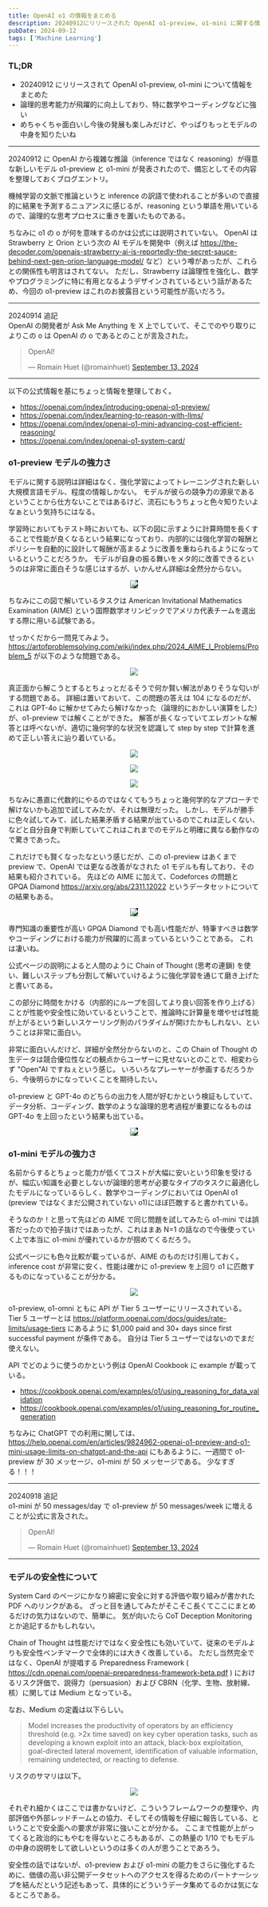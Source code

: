 ```yaml
---
title: OpenAI o1 の情報をまとめる
description: 20240912にリリースされた OpenAI o1-preview, o1-mini に関する情報をまとめるブログ記事。
pubDate: 2024-09-12
tags: ['Machine Learning']
---
```


### TL;DR
- 20240912 にリリースされて OpenAI o1-preview, o1-mini について情報をまとめた
- 論理的思考能力が飛躍的に向上しており、特に数学やコーディングなどに強い
- めちゃくちゃ面白いし今後の発展も楽しみだけど、やっぱりもっとモデルの中身を知りたいね
---

20240912 に OpenAI から複雑な推論（inference ではなく reasoning）が得意な新しいモデル o1-preview と o1-mini が発表されたので、備忘としてその内容を整理しておくブログエントリ。

機械学習の文脈で推論というと inference の訳語で使われることが多いので直接的に結果を予測するニュアンスに感じるが、reasoning という単語を用いているので、論理的な思考プロセスに重きを置いたものである。

ちなみに o1 の o が何を意味するのかは公式には説明されていない。
OpenAI は Strawberry と Orion という次の AI モデルを開発中（例えば https://the-decoder.com/openais-strawberry-ai-is-reportedly-the-secret-sauce-behind-next-gen-orion-language-model/ など）という噂があったが、これらとの関係性も明言はされてない。
ただし、Strawberry は論理性を強化し、数学やプログラミングに特に有用となるようデザインされているという話があるため、今回の o1-preview はこれのお披露目という可能性が高いだろう。

---

20240914 追記  
OpenAI の開発者が Ask Me Anything を X 上でしていて、そこでのやり取りによりこの o は OpenAI の o であるとのことが言及された。

<blockquote class="twitter-tweet tw-align-center"><p lang="in" dir="ltr">OpenAI!</p>&mdash; Romain Huet (@romainhuet) <a href="https://twitter.com/romainhuet/status/1834650376915550718?ref_src=twsrc%5Etfw">September 13, 2024</a></blockquote> <script async src="https://platform.twitter.com/widgets.js" charset="utf-8"></script>

---

以下の公式情報を基にちょっと情報を整理しておく。

- https://openai.com/index/introducing-openai-o1-preview/
- https://openai.com/index/learning-to-reason-with-llms/
- https://openai.com/index/openai-o1-mini-advancing-cost-efficient-reasoning/
- https://openai.com/index/openai-o1-system-card/

### o1-preview モデルの強力さ
モデルに関する説明は詳細はなく、強化学習によってトレーニングされた新しい大規模言語モデル、程度の情報しかない。
モデルが彼らの競争力の源泉であるということから仕方ないことではあるけど、流石にもうちょっと色々知りたいよなぁという気持ちにはなる。

学習時においてもテスト時においても、以下の図に示すように計算時間を長くすることで性能が良くなるという結果になっており、内部的には強化学習の報酬とポリシーを自動的に設計して報酬が高まるように改善を重ねられるようになっているということだろうか。
モデルが自身の振る舞いをメタ的に改善できるというのは非常に面白そうな感じはするが、いかんせん詳細は全然分からない。

<p align="center">
  <img src="https://images.ctfassets.net/kftzwdyauwt9/7rMY55vLbGTlTiP9GdSOrf/0944e1cde904e896bc5bc6f3da7f16b6/compute-dark.png?w=2048&q=80&fm=webp" style="background-color:#000000;"/>
</p>

ちなみにこの図で解いているタスクは American Invitational Mathematics Examination (AIME) という国際数学オリンピックでアメリカ代表チームを選出する際に用いる試験である。

せっかくだから一問見てみよう。
https://artofproblemsolving.com/wiki/index.php/2024_AIME_I_Problems/Problem_5 が以下のような問題である。

<p align="center">
  <img src="https://imgur.com/7dIvOAq.png"/>
</p>

真正面から解こうとするとちょっとだるそうで何か賢い解法がありそうな匂いがする問題である。
詳細は置いておいて、この問題の答えは 104 になるのだが、これは GPT-4o に解かせてみたら解けなかった（論理的におかしい演算をした）が、o1-preview では解くことができた。
解答が長くなっていてエレガントな解答とは呼べないが、適切に幾何学的な状況を認識して step by step で計算を進めて正しい答えに辿り着いている。

<p align="center">
  <img src="https://imgur.com/Na5q9w8.png"/>
</p>

<p align="center">
  <img src="https://imgur.com/pjiH38E.png"/>
</p>

<p align="center">
  <img src="https://imgur.com/meRtJ3Y.png"/>
</p>

ちなみに愚直に代数的にやるのではなくてもうちょっと幾何学的なアプローチで解けないかも追加で試してみたが、それは無理だった。
しかし、モデルが勝手に色々試してみて、試した結果矛盾する結果が出ているのでこれは正しくない、などと自分自身で判断していてこれはこれまでのモデルと明確に異なる動作なので驚きであった。

これだけでも賢くなったなという感じだが、この o1-preview はあくまで preview で、OpenAI では更なる改善がなされた o1 モデルも有しており、その結果も紹介されている。
先ほどの AIME に加えて、Codeforces の問題と GPQA Diamond https://arxiv.org/abs/2311.12022 というデータセットについての結果もある。

<p align="center">
  <img src="https://cdn.openai.com/reasoning-evals/v2/headline-desktop-dark.png?w=2048&q=90&fm=webp" style="background-color:#000000;"/>
</p>

専門知識の重要性が高い GPQA Diamond でも高い性能だが、特筆すべきは数学やコーディングにおける能力が飛躍的に高まっているということである。
これは凄いね。

公式ページの説明によると人間のように Chain of Thought (思考の連鎖) を使い、難しいステップも分割して解いていけるように強化学習を通じて磨き上げたと書いてある。

この部分に時間をかける（内部的にループを回してより良い回答を作り上げる）ことが性能や安全性に効いているということで、推論時に計算量を増やせば性能が上がるという新しいスケーリング則のパラダイムが開けたかもしれない、ということは非常に面白い。

非常に面白いんだけど、詳細が全然分からないのと、この Chain of Thought の生データは競合優位性などの観点からユーザーに見せないとのことで、相変わらず "Open"AI ですねぇという感じ。
いろいろなプレーヤーが参画するだろうから、今後明らかになっていくことを期待したい。

o1-preview と GPT-4o のどちらの出力を人間が好むかという検証もしていて、データ分析、コーディング、数学のような論理的思考過程が重要になるものは GPT-4o を上回ったという結果も出ている。

<p align="center">
  <img src="https://images.ctfassets.net/kftzwdyauwt9/5bHer2ehQrZg0THRkSZrJP/fe5aa639bb26144c453833234a77eecc/win_rate_matplotlib-dark.png?w=2048&q=80&fm=webp" style="background-color:#000000;"/>
</p>

### o1-mini モデルの強力さ
名前からするとちょっと能力が低くてコストが大幅に安いという印象を受けるが、幅広い知識を必要としないが論理的思考が必要なタイプのタスクに最適化したモデルになっているらしく、数学やコーディングにおいては OpenAI o1 (preview ではなくまだ公開されていない o1)にほぼ匹敵すると書かれている。

そうなのか！と思って先ほどの AIME で同じ問題を試してみたら o1-mini では誤答だったので拍子抜けではあったが、これはまあ N=1 の話なので今後使っていく上で本当に o1-mini が優れているかが掴めてくるだろう。

公式ページにも色々比較が載っているが、AIME のものだけ引用しておく。
inference cost が非常に安く、性能は確かに o1-preview を上回り o1 に匹敵するものになっていることが分かる。

<p align="center">
  <img src="https://imgur.com/GCG9I3a.png"/>
</p>

o1-preview, o1-omni ともに API が Tier 5 ユーザーにリリースされている。
Tier 5 ユーザーとは https://platform.openai.com/docs/guides/rate-limits/usage-tiers にあるように $1,000 paid and 30+ days since first successful payment	 が条件である。
自分は Tier 5 ユーザーではないのでまだ使えない。

API でどのように使うのかという例は OpenAI Cookbook に example が載っている。

- https://cookbook.openai.com/examples/o1/using_reasoning_for_data_validation
- https://cookbook.openai.com/examples/o1/using_reasoning_for_routine_generation

ちなみに ChatGPT での利用に関しては、https://help.openai.com/en/articles/9824962-openai-o1-preview-and-o1-mini-usage-limits-on-chatgpt-and-the-api にもあるように、一週間で o1-preview が 30 メッセージ、o1-mini が 50 メッセージである。
少なすぎる！！！

---

20240918 追記  
o1-mini が 50 messages/day で o1-preview が 50 messages/week に増えることが公式に言及された。

<blockquote class="twitter-tweet tw-align-center"><p lang="in" dir="ltr">OpenAI!</p>&mdash; Romain Huet (@romainhuet) <a href="https://twitter.com/romainhuet/status/1834650376915550718?ref_src=twsrc%5Etfw">September 13, 2024</a></blockquote> <script async src="https://platform.twitter.com/widgets.js" charset="utf-8"></script>

---


### モデルの安全性について
System Card のページにかなり綿密に安全に対する評価や取り組みが書かれた PDF へのリンクがある。
ざっと目を通してみたがそこそこ長くてここにまとめるだけの気力はないので、簡単に。
気が向いたら CoT Deception Monitoring とか追記するかもしれない。

Chain of Thought は性能だけではなく安全性にも効いていて、従来のモデルよりも安全性ベンチマークで全体的には大きく改善している。
ただし当然完全ではなく、OpenAI が提唱する Preparedness Framework ( https://cdn.openai.com/openai-preparedness-framework-beta.pdf ) におけるリスク評価で、説得力（persuasion）および CBRN（化学、生物、放射線、核）に関しては Medium となっている。

なお、Medium の定義は以下らしい。

> Model increases the productivity of operators by an efficiency threshold (e.g. >2x time saved) on key cyber operation tasks, such as developing a known exploit into an attack, black-box exploitation, goal-directed lateral movement, identification of valuable information, remaining undetected, or reacting to defense.

リスクのサマリは以下。

<p align="center">
  <img src="https://imgur.com/w4K9h3o.png"/>
</p>

それぞれ細かくはここでは書かないけど、こういうフレームワークの整理や、内部評価や外部レッドチームとの協力、そしてその情報を仔細に報告している、ということで安全面への要求が非常に強いことが分かる。
ここまで性能が上がってくると政治的にもやむを得ないところもあるが、この熱量の 1/10 でもモデルの中身の説明をして欲しいというのは多くの人が思うことであろう。

安全性の話ではないが、o1-preview および o1-mini の能力をさらに強化するために、価値の高い非公開データセットへのアクセスを得るためのパートナーシップを結んだという記述もあって、具体的にどういうデータ集めてるのかは気になるところである。
